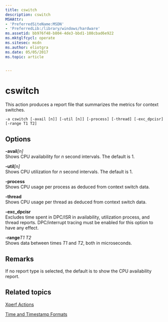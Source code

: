 ```yaml
---
title: cswitch
description: cswitch
MSHAttr:
- 'PreferredSiteName:MSDN'
- 'PreferredLib:/library/windows/hardware'
ms.assetid: bb976f48-b804-4de3-bbd1-108cbad6e922
ms.mktglfcycl: operate
ms.sitesec: msdn
ms.author: eliotgra
ms.date: 05/05/2017
ms.topic: article


---
```


# cswitch


This action produces a report file that summarizes the metrics for context switches.

```
-a cswitch [-avail [n]] [-util [n]] [-process] [-thread] [-exc_dpcisr] [-range T1 T2]
```

## Options


<a href="" id="-avail-n-"></a>**-avail**<em>\[n\]</em>  
Shows CPU availability for *n* second intervals. The default is 1.

<a href="" id="-util-n-"></a>**-util**<em>\[n\]</em>  
Shows CPU utilization for *n* second intervals. The default is 1.

<a href="" id="-process"></a>**-process**  
Shows CPU usage per process as deduced from context switch data.

<a href="" id="-thread"></a>**-thread**  
Shows CPU usage per thread as deduced from context switch data.

<a href="" id="-exc-dpcisr"></a>**-exc\_dpcisr**  
Excludes time spent in DPC/ISR in availability, utilization process, and thread reports. DPC/interrupt tracing must be enabled for this option to have any effect.

<a href="" id="-ranget1-t2"></a>**-range***T1 T2*  
Shows data between times *T1* and *T2*, both in microseconds.

## Remarks


If no report type is selected, the default is to show the CPU availability report.

## Related topics


[Xperf Actions](xperf-actions.md)

[Time and Timestamp Formats](time-and-timestamp-formats.md)

 

 







